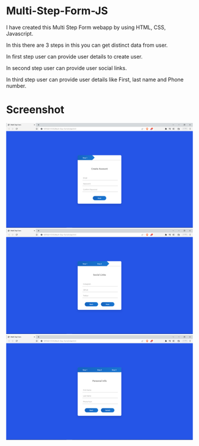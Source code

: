 # Multi-Step-Form-JS

I have created this Multi Step Form webapp by using HTML, CSS, Javascript.

In this there are 3 steps in this you can get distinct data from user.

In first step user can provide user details to create user.

In second step user can provide user social links.

In third step user can provide user details like First, last name and Phone number.

# Screenshot

![Screenshot](demo1.png)
![Screenshot](demo2.png)
![Screenshot](demo3.png)
